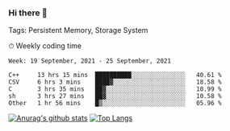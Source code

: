 ### Hi there 👋

Tags: Persistent Memory, Storage System

<!--

[![Anurag's github stats](https://github-readme-stats.vercel.app/api?username=wwyf)](https://github.com/anuraghazra/github-readme-stats)

[![Anurag's github stats](https://github-readme-stats.vercel.app/api?username=wwyf&count_private=true)](https://github.com/anuraghazra/github-readme-stats)


[![Top Langs](https://github-readme-stats.vercel.app/api/top-langs/?username=wwyf&count_private=true&&hide=jupyter%20notebook,html)](https://github.com/anuraghazra/github-readme-stats)



-->


⏱ Weekly coding time

<!--START_SECTION:waka-->
```text
Week: 19 September, 2021 - 25 September, 2021

C++     13 hrs 15 mins  ██████████░░░░░░░░░░░░░░░   40.61 % 
CSV     6 hrs 3 mins    ████▓░░░░░░░░░░░░░░░░░░░░   18.58 % 
C       3 hrs 35 mins   ██▓░░░░░░░░░░░░░░░░░░░░░░   10.99 % 
sh      3 hrs 27 mins   ██▓░░░░░░░░░░░░░░░░░░░░░░   10.58 % 
Other   1 hr 56 mins    █▒░░░░░░░░░░░░░░░░░░░░░░░   05.96 % 
```
<!--END_SECTION:waka-->



[![Anurag's github stats](https://github-readme-stats.vercel.app/api?username=wwyf&count_private=true&show_icons=true&hide_border=true)](https://github.com/anuraghazra/github-readme-stats) [![Top Langs](https://github-readme-stats.vercel.app/api/top-langs/?username=wwyf&count_private=true&hide=jupyter%20notebook,html,OpenEdge%20ABL&langs_count=10&layout=compact&hide_border=true)](https://github.com/anuraghazra/github-readme-stats)

<!--

[![willianrod's wakatime stats](https://github-readme-stats.vercel.app/api/wakatime?username=wwyf)](https://github.com/anuraghazra/github-readme-stats)


-->
